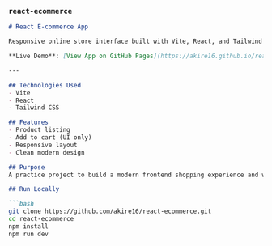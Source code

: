 ### `react-ecommerce`

```md
# React E-commerce App

Responsive online store interface built with Vite, React, and Tailwind CSS.

**Live Demo**: [View App on GitHub Pages](https://akire16.github.io/react-ecommerce/)

---

## Technologies Used
- Vite
- React
- Tailwind CSS

## Features
- Product listing
- Add to cart (UI only)
- Responsive layout
- Clean modern design

## Purpose
A practice project to build a modern frontend shopping experience and work with Tailwind CSS.

## Run Locally

```bash
git clone https://github.com/akire16/react-ecommerce.git
cd react-ecommerce
npm install
npm run dev
